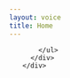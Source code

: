 ```yaml
---
layout: voice
title: Home
---
```


<div class="coverPage custom-voice-wrapper">
  <div class="container-fluid">
    <div class="row">
      <div class="col-sm-12">
        <ul id="recordings">
          
        </ul>
      </div>
    </div>
  </div>   
</div>